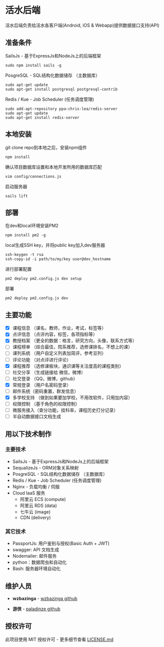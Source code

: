 # 活水后端

活水后端负责给活水各客户端(Android, iOS & Webapp)提供数据接口支持(API)

## 准备条件

SailsJs - 基于ExpressJs和NodeJs上的后端框架
```
sudo npm install sails -g
```

PosgreSQL - SQL结构化数据储存 （主数据库）
```
sudo apt-get update
sudo apt-get install postgresql postgresql-contrib
```

Redis / Kue - Job Scheduler (任务调度管理)
```
sudo add-apt-repository ppa:chris-lea/redis-server
sudo apt-get update
sudo apt-get install redis-server
```

## 本地安装

git clone repo到本地之后，安装npm组件

```
npm install
```

确认项目数据库设置和本地开发所用的数据库匹配
```
vim config/connections.js
```

启动服务器
```
sails lift
```

## 部署
在dev和local环境安装PM2
```
npm install pm2 -g
```

local生成SSH key，并将public key加入dev服务器
```
ssh-keygen -t rsa
ssh-copy-id -i path/to/my/key user@dev_hostname
```

进行部署配置
```
pm2 deploy pm2.config.js dev setup
```

部署
```
pm2 deploy pm2.config.js dev
```

## 主要功能

- [x] 课程信息 （课名，教师，作业，考试，标签等）
- [x] 点评信息 （点评内容，标签，各项指标等）
- [x] 教授档案 （更全的数据：格言，研究方向，头像，联系方式等）
- [ ] 课程榜单 （综合最佳，院系推荐，选修课排名，不想上的课）
- [ ] 课列系统 （用户自定义列表加简评，参考豆列）
- [ ] 评论功能 （对点评进行评论）
- [x] 课程推荐 （选修课板块，通识课等关注度高的课程类别）
- [ ] 社交分享 （生成链接给 微信，微博）
- [ ] 社交登录 （QQ，微博，github）
- [x] 常规登录 （用户名密码登录）
- [ ] 邮件系统（密码重置，群发信息）
- [x] 多学校支持 （做到如果要加学校，不用改软件，只用加内容）
- [ ] 权限控制 （基于角色的权限控制）
- [ ] 微服务接入（查分功能，挂科率，课程历史打分记录）
- [ ] 半自动数据接口文档生成

## 用以下技术制作

### 主要技术

* SailsJs - 基于ExpressJs和NodeJs上的后端框架
* SequalizeJs - ORM对象关系映射
* PosgreSQL - SQL结构化数据储存 （主数据库）
* Redis / Kue - Job Scheduler (任务调度管理)
* Nginx - 负载均衡 / 伺服
* Cloud IaaS 服务
  * 阿里云 ECS (compute)
  * 阿里云 RDS (data)
  * 七牛云 (image)
  * CDN (delivery)

### 其它技术
* PassportJs: 用户鉴别与授权(Basic Auth + JWT)
* swagger: API 文档生成
* Nodemailer: 邮件服务
* python：数据爬虫和自动化
* Bash: 服务器环境自动化

## 维护人员

* **wzbazinga** -  [wzbazinga github](https://github.com/wzbazinga)

* **游侠** -  [paladinze github](https://github.com/paladinze)

## 授权许可

此项目使用 MIT 授权许可 - 更多细节查看 [LICENSE.md](LICENSE.md)
